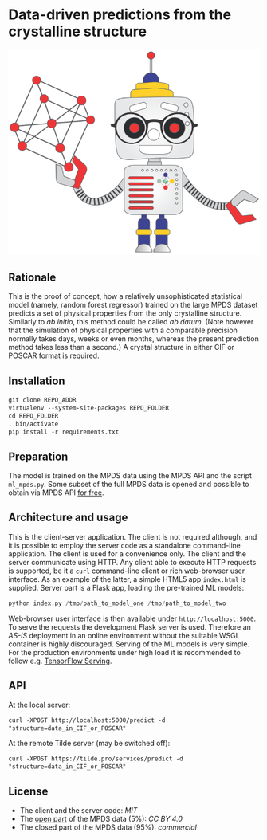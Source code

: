 Data-driven predictions from the crystalline structure
======

![Materials simulations ab datum](https://raw.githubusercontent.com/mpds-io/mpds-ml-labs/master/crystallographer_mpds_cc_by_40.png "Materials simulation ab datum")

Rationale
------

This is the proof of concept, how a relatively unsophisticated statistical model (namely, random forest regressor) trained on the large MPDS dataset predicts a set of physical properties from the only crystalline structure. Similarly to _ab initio_, this method could be called _ab datum_. (Note however that the simulation of physical properties with a comparable precision normally takes days, weeks or even months, whereas the present prediction method takes less than a second.) A crystal structure in either CIF or POSCAR format is required.

Installation
------

```shell
git clone REPO_ADDR
virtualenv --system-site-packages REPO_FOLDER
cd REPO_FOLDER
. bin/activate
pip install -r requirements.txt
```

Preparation
------

The model is trained on the MPDS data using the MPDS API and the script `ml_mpds.py`. Some subset of the full MPDS data is opened and possible to obtain via MPDS API [for free](https://mpds.io/open-data-api).

Architecture and usage
------

This is the client-server application. The client is not required although, and it is possible to employ the server code as a standalone command-line application. The client is used for a convenience only. The client and the server communicate using HTTP. Any client able to execute HTTP requests is supported, be it a `curl` command-line client or rich web-browser user interface. As an example of the latter, a simple HTML5 app `index.html` is supplied. Server part is a Flask app, loading the pre-trained ML models:

```python
python index.py /tmp/path_to_model_one /tmp/path_to_model_two
```

Web-browser user interface is then available under `http://localhost:5000`. To serve the requests the development Flask server is used. Therefore an _AS-IS_ deployment in an online environment without the suitable WSGI container is highly discouraged. Serving of the ML models is very simple. For the production environments under high load it is recommended to follow e.g. [TensorFlow Serving](https://www.tensorflow.org/serving).

API
------

At the local server:

```shell
curl -XPOST http://localhost:5000/predict -d "structure=data_in_CIF_or_POSCAR"
```

At the remote Tilde server (may be switched off):

```shell
curl -XPOST https://tilde.pro/services/predict -d "structure=data_in_CIF_or_POSCAR"
```

License
------

- The client and the server code: *MIT*
- The [open part](https://mpds.io/open-data-api) of the MPDS data (5%): *CC BY 4.0*
- The closed part of the MPDS data (95%): *commercial*
